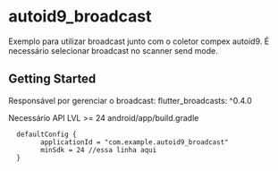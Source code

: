 # autoid9_broadcast

Exemplo para utilizar broadcast junto com o coletor compex autoid9. É necessário selecionar broadcast no scanner send mode.

## Getting Started

Responsável por gerenciar o broadcast:
flutter_broadcasts: ^0.4.0

Necessário API LVL >= 24
android/app/build.gradle
```
  defaultConfig {
        applicationId = "com.example.autoid9_broadcast"
        minSdk = 24 //essa linha aqui
  }
```